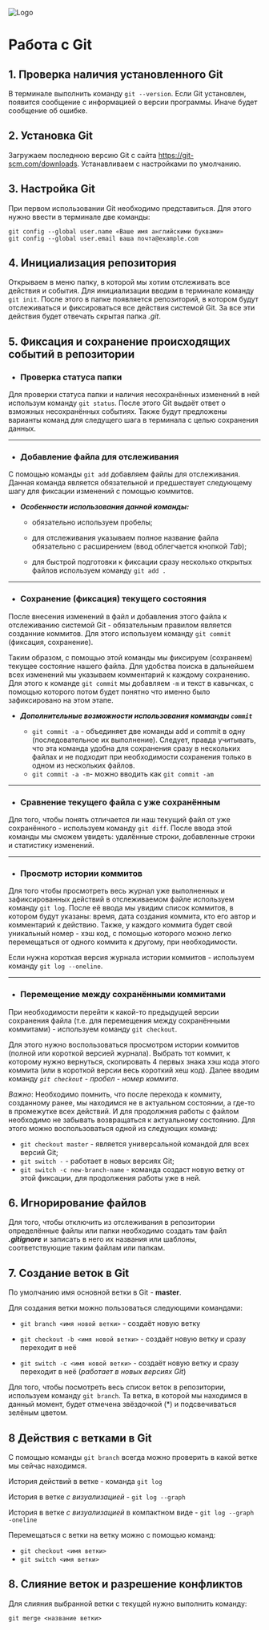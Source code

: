 ![Logo](Git-Logo-1788C.png)
# Работа с Git

## 1. Проверка наличия установленного Git
В терминале выполнить команду `git --version`.
Если Git установлен, появится сообщение с информацией о версии программы. Иначе будет сообщение об ошибке.

## 2. Установка Git
Загружаем последнюю версию Git с сайта  https://git-scm.com/downloads.
Устанавливаем с настройками по умолчанию.

## 3. Настройка Git
При первом использовании Git необходимо представиться. Для этого нужно ввести в терминале две команды:
```
git config --global user.name «Ваше имя английскими буквами»
git config --global user.email ваша почта@example.com
```

## 4. Инициализация репозитория
Открываем в меню папку, в которой мы хотим отслеживать все действия и события.
Для инициализации вводим в терминале команду `git init`.
После этого в папке появляется репозиторий, в котором будут отслеживаться и фиксироваться все действия системой Git. За все эти действия будет отвечать скрытая папка *.git*.

## 5. Фиксация и сохранение происходящих событий в репозитории
* ### Проверка статуса папки 
Для проверки статуса папки и наличия несохранённых изменений в ней использум команду `git status`. После этого Git выдаёт ответ о взможных несохранённых событиях. Также будут предложены варианты команд для следущего шага в терминала с целью сохранения данных.

---

* ### Добавление файла для отслеживания
С помощью команды `git add` добавляем файлы для отслеживания. Данная команда является обязательной и предшествует следующему шагу для фиксации изменений с помощью коммитов.

- __*Особенности использования данной команды:*__

  - обязательно используем пробелы;

  - для отслеживания указываем полное название файла обязательно с расширением (ввод облегчается кнопкой *Tab*);

  - для быстрой подготовки к фиксации сразу несколько открытых файлов используем команду `git add .` 

---

*  ### Сохранение (фиксация) текущего состояния
После внесения изменений в файл и добавления этого файла к отслеживанию системой Git - обязательным правилом является созданние коммитов. 
Для этого используем команду `git commit` (фиксация, сохранение). 

Таким образом, с помощью этой команды мы фиксируем (сохраняем) текущее состояние нашего файла. Для удобства поиска в дальнейшем всех изменений мы указываем комментарий к каждому сохранению. Для этого к команде `git commit` мы добавляем `-m` и текст в кавычках, с помощью которого потом будет понятно что именно было зафиксировано на этом этапе.

- __*Дополнительные возможности использования комманды `commit`*__

   - `git commit -a` - объединяет две команды add и commit в одну (последовательное их выполнение). Следует, правда учитывать, что эта команда удобна для сохранения сразу в нескольких файлах и не подходит при необходимости сохранения только в одном из нескольких файлов.
   - `git commit -a -m`- можно вводить как `git commit -am`

---

*  ### Сравнение текущего файла с уже сохранённым
Для того, чтобы понять отличается ли наш текущий файл от уже сохранённого - используем команду `git diff`. После ввода этой команды мы сможем увидеть: удалённые строки, добавленные строки и статистику изменений.

---

*  ### Просмотр истории коммитов
Для того чтобы просмотреть весь журнал уже выполненных и зафиксированных действий в отслеживаемом файле используем команду `git log`. После её ввода мы увидим список коммитов, в котором будут указаны: время, дата создания коммита, кто его автор и комментарий к действию. Также, у каждого коммита будет свой уникальный номер - хэш код, с помощью которого можно легко перемещаться от одного коммита к другому, при необходимости. 

Если нужна короткая версия журнала истории коммитов - используем команду `git log --oneline`.

---

*  ### Перемещение между сохранёнными коммитами
При необходимости перейти к какой-то предыдущей версии сохранения файла (т.е. для перемещения между сохранёнными коммитами) - используем команду `git checkout`.

Для этого нужно воспользоваться просмотром истории коммитов (полной или короткой версией журнала). Выбрать тот коммит, к которому нужно вернуться, скопировать 4 первых знака хэш кода этого коммита (или в короткой версии весь короткий хеш код). Далее вводим команду *`git checkout` - пробел -  номер коммита*.

*Важно*: Необходимо помнить, что после перехода к коммиту, созданному ранее, мы находимся не в актуальном состоянии, а где-то в промежутке всех действий. И для продолжния работы с файлом необходимо не забывать возвращаться к актуальному состоянию. Для этого можно воспользоваться одной из следующих команд:

* `git checkout master` - является универсальной командой для всех версий Git;
* `git switch -` - работает в новых версиях Git;
* `git switch -с new-branch-name` - команда создаст новую ветку от этой фиксации, для продолжения работы уже в ней.

## 6. Игнорирование файлов
Для того, чтобы отключить из отслеживания в репозитории определённые файлы или папки необходимо создать там файл ***.gitignore*** и записать в него их названия или шаблоны, соответствующие таким файлам или папкам.

## 7. Создание веток в Git
По умолчанию имя основной ветки в Git - **master**.

Для создания ветки можно пользоваться следующими командами:

 * `git branch <имя новой ветки>` - создаёт новую ветку

* `git checkout -b <имя новой ветки>` - создаёт новую ветку и сразу переходит в неё

 * `git switch -c <имя новой ветки>` - создаёт новую ветку и сразу переходит в неё  (*работает в новых версиях Git*)

Для того, чтобы посмотреть весь список веток в репозитории, используем команду `git branch`. Та ветка, в которой мы находимся в данный момент, будет отмечена звёздочкой (*) и подсвечиваться зелёным цветом.

## 8 Действия с ветками в Git

С помощью команды `git branch` всегда можно проверить в какой ветке мы сейчас находимся.

История действий в ветке - команда `git log`

История в ветке *с визуализацией* - `git log --graph`

История в ветке *с визуализацией* в компактном виде - `git log --graph -oneline`

Перемещаться с ветки на ветку можно с помощью команд:
* `git checkout <имя ветки>`
* `git switch <имя ветки>`

## 8. Слияние веток и разрешение конфликтов

Для слияния выбранной ветки с текущей нужно выполнить команду:
```
git merge <название ветки>
```

